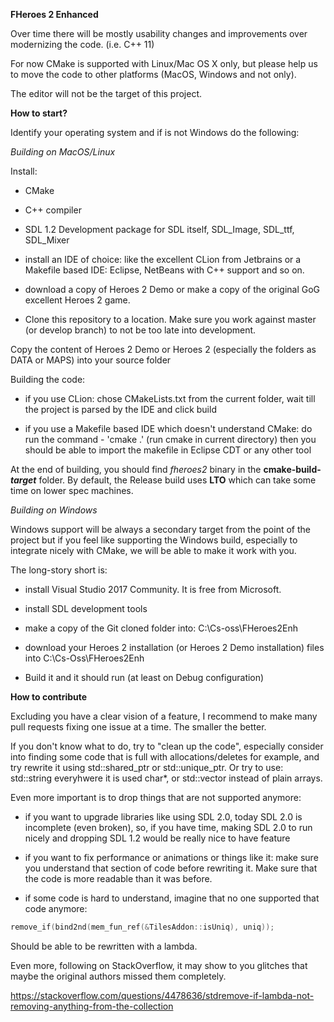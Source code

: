 **FHeroes 2 Enhanced**

Over time there will be mostly usability changes and improvements over modernizing the code. (i.e. C++ 11)

For now CMake is supported with Linux/Mac OS X only, but please help us to move the code to other platforms (MacOS, Windows and not only).

The editor will not be the target of this project.

**How to start?**

Identify your operating system and if is not Windows do the following: 

*Building on MacOS/Linux*


Install: 
- CMake

- C++ compiler

- SDL 1.2 Development package for SDL itself, SDL_Image, SDL_ttf, SDL_Mixer

- install an IDE of choice: like the excellent CLion from Jetbrains or 
a Makefile based IDE: Eclipse, NetBeans with C++ support and so on.

- download a copy of Heroes 2 Demo or make a copy of the original GoG excellent
Heroes 2 game.

- Clone this repository to a location. Make sure you work against master 
(or develop branch) to not be too late into development.

Copy the content of Heroes 2 Demo or Heroes 2 (especially the folders as DATA or MAPS)
into your source folder


Building the code:

- if you use CLion: chose CMakeLists.txt from the current folder, wait till the 
project is parsed by the IDE and click build

- if you use a Makefile based IDE which doesn't understand CMake: do run the command - 'cmake .' 
(run cmake in current directory) then you should be able to import the makefile in Eclipse CDT 
or any other tool

At the end of building, you should find *fheroes2* binary in the **cmake-build-*target*** folder. 
By default, the Release build uses **LTO** which can take some time on lower spec machines.


*Building on Windows*

Windows support will be always a secondary target from the point of the 
project but if you feel like supporting the Windows build, especially to integrate nicely 
with CMake, we will be able to make it work with you.

The long-story short is:

- install Visual Studio 2017 Community. It is free from Microsoft.

- install SDL development tools

- make a copy of the Git cloned folder into: C:\Cs-oss\FHeroes2Enh

- download your Heroes 2 installation (or Heroes 2 Demo installation) files into
C:\Cs-Oss\FHeroes2Enh

- Build it and it should run (at least on Debug configuration)

**How to contribute**

Excluding you have a clear vision of a feature, I recommend to make many pull requests
fixing one issue at a time. The smaller the better. 

If you don't know what to do, try to "clean up the code", especially consider 
into finding some code that is full with allocations/deletes for example, and try
rewrite it using std::shared_ptr or std::unique_ptr. Or try to use: std::string 
everyhwere it is used char*, or std::vector instead of plain arrays.

Even more important is to drop things that are not supported anymore:
- if you want to upgrade libraries like using SDL 2.0, today SDL 2.0 is 
incomplete (even broken), so, if you have time, making SDL 2.0 to run nicely 
and dropping SDL 1.2 would be really nice to have feature

- if you want to fix performance or animations or things like it: 
make sure you understand that section of code before rewriting it. Make 
sure that the code is more readable than it was before.

- if some code is hard to understand, imagine that no one supported that 
code anymore:

```C++
remove_if(bind2nd(mem_fun_ref(&TilesAddon::isUniq), uniq));
```
Should be able to be rewritten with a lambda.

Even more, following on StackOverflow, it may show to you glitches that maybe
the original authors missed them completely.

https://stackoverflow.com/questions/4478636/stdremove-if-lambda-not-removing-anything-from-the-collection
